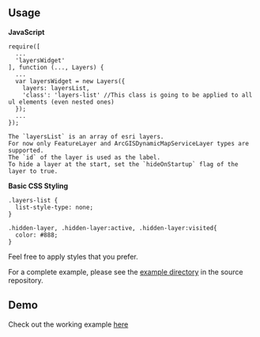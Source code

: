Usage
-----

**JavaScript**
```
require([
  ...
  'layersWidget'
], function (..., Layers) {
  ...
  var layersWidget = new Layers({
    layers: layersList,
    'class': 'layers-list' //This class is going to be applied to all ul elements (even nested ones)
  });
  ...
}); 

The `layersList` is an array of esri layers.
For now only FeatureLayer and ArcGISDynamicMapServiceLayer types are supported.
The `id` of the layer is used as the label.
To hide a layer at the start, set the `hideOnStartup` flag of the layer to true.

```
**Basic CSS Styling**
```
.layers-list {
  list-style-type: none;
}

.hidden-layer, .hidden-layer:active, .hidden-layer:visited{
  color: #888;
}
```
Feel free to apply styles that you prefer.

For a complete example, please see the [example directory](http://vt-egis.github.io/arcgis-layers-widget/) in the source repository.

Demo
----
Check out the working example [here](http://vt-egis.github.io/arcgis-layers-widget/)
